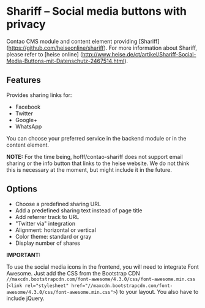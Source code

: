# Shariff – Social media buttons with privacy

Contao CMS module and content element providing [Shariff] (https://github.com/heiseonline/shariff). For more information about Shariff, please refer to [heise online] (http://www.heise.de/ct/artikel/Shariff-Social-Media-Buttons-mit-Datenschutz-2467514.html).

## Features

Provides sharing links for:

- Facebook
- Twitter
- Google+
- WhatsApp

You can choose your preferred service in the backend module or in the content element.

**NOTE:** For the time being, hofff/contao-shariff does not support email sharing or the info button that links to the heise website. We do not think this is necessary at the moment, but might include it in the future.

## Options

- Choose a predefined sharing URL
- Add a predefined sharing text instead of page title
- Add referrer track to URL
- "Twitter via" integration
- Alignment: horizontal or vertical
- Color theme: standard or gray
- Display number of shares

**IMPORTANT:**

To use the social media icons in the frontend, you will need to integrate Font Awesome. Just add the CSS from the Bootstrap CDN `//maxcdn.bootstrapcdn.com/font-awesome/4.3.0/css/font-awesome.min.css` (`<link rel="stylesheet" href="//maxcdn.bootstrapcdn.com/font-awesome/4.3.0/css/font-awesome.min.css">`) to your layout. You also have to include jQuery.
